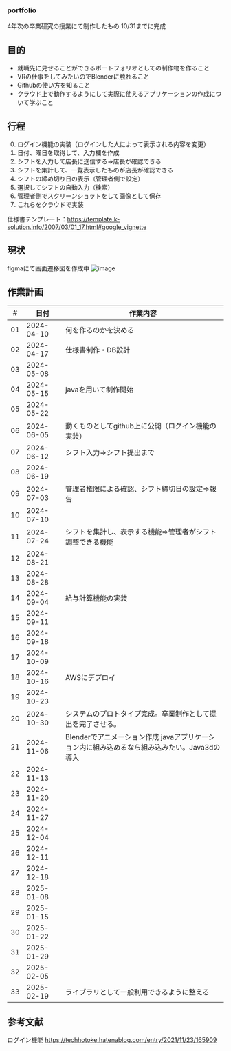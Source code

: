 ### portfolio
4年次の卒業研究の授業にて制作したもの
10/31までに完成

## 目的
- 就職先に見せることができるポートフォリオとしての制作物を作ること
- VRの仕事をしてみたいのでBlenderに触れること
- Githubの使い方を知ること
- クラウド上で動作するようにして実際に使えるアプリケーションの作成について学ぶこと

## 行程
0. ログイン機能の実装（ログインした人によって表示される内容を変更）
1. 日付、曜日を取得して、入力欄を作成
2. シフトを入力して店長に送信する⇒店長が確認できる
3. シフトを集計して、一覧表示したものが店長が確認できる
4. シフトの締め切り日の表示（管理者側で設定）
5. 選択してシフトの自動入力（検索）
6. 管理者側でスクリーンショットをして画像として保存
7. これらをクラウドで実装


仕様書テンプレート：https://template.k-solution.info/2007/03/01_17.html#google_vignette

## 現状
figmaにて画面遷移図を作成中
![image](https://github.com/kaishiFlower/portfolio/assets/135951311/fdb03702-690c-4785-8da6-ebd43065fa8f)

## 作業計画
| # | 日付 | 作業内容 |
| --- | --- | --- |
| 01 | 2024-04-10 | 何を作るのかを決める |
| 02 | 2024-04-17 | 仕様書制作・DB設計 |
| 03 | 2024-05-08 | |
| 04 | 2024-05-15 | javaを用いて制作開始 |
| 05 | 2024-05-22 | |
| 06 | 2024-06-05 | 動くものとしてgithub上に公開（ログイン機能の実装） |
| 07 | 2024-06-12 | シフト入力⇒シフト提出まで|
| 08 | 2024-06-19 | |
| 09 | 2024-07-03 | 管理者権限による確認、シフト締切日の設定⇒報告|
| 10 | 2024-07-10 | |
| 11 | 2024-07-24 | シフトを集計し、表示する機能⇒管理者がシフト調整できる機能|
| 12 | 2024-08-21 | |
| 13 | 2024-08-28 | |
| 14 | 2024-09-04 | 給与計算機能の実装|
| 15 | 2024-09-11 | |
| 16 | 2024-09-18 | |
| 17 | 2024-10-09 | |
| 18 | 2024-10-16 | AWSにデプロイ|
| 19 | 2024-10-23 | |
| 20 | 2024-10-30 | システムのプロトタイプ完成。卒業制作として提出を完了させる。|
| 21 | 2024-11-06 | Blenderでアニメーション作成 javaアプリケーション内に組み込めるなら組み込みたい。Java3dの導入|
| 22 | 2024-11-13 | |
| 23 | 2024-11-20 | |
| 24 | 2024-11-27 | |
| 25 | 2024-12-04 | |
| 26 | 2024-12-11 | |
| 27 | 2024-12-18 | |
| 28 | 2025-01-08 | |
| 29 | 2025-01-15 | |
| 30 | 2025-01-22 | |
| 31 | 2025-01-29 | |
| 32 | 2025-02-05 | |
| 33 | 2025-02-19 | ライブラリとして一般利用できるように整える|

## 参考文献
ログイン機能
https://techhotoke.hatenablog.com/entry/2021/11/23/165909
